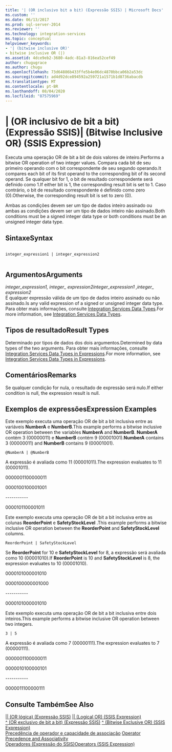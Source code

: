 ```yaml
---
title: '| (OR inclusivo bit a bit) (Expressão SSIS) | Microsoft Docs'
ms.custom: ''
ms.date: 06/13/2017
ms.prod: sql-server-2014
ms.reviewer: ''
ms.technology: integration-services
ms.topic: conceptual
helpviewer_keywords:
- '| (bitwise inclusive OR)'
- bitwise inclusive OR (|)
ms.assetid: 4dce9eb2-3680-4adc-81a3-816ea52cef49
author: chugugrace
ms.author: chugu
ms.openlocfilehash: 73d64886b433ffe5b4e06dc4870bbca06b2a53dc
ms.sourcegitcommit: ad4d92dce894592a259721a1571b1d8736abacdb
ms.translationtype: MT
ms.contentlocale: pt-BR
ms.lasthandoff: 08/04/2020
ms.locfileid: "87575969"
---
```

# <a name="-bitwise-inclusive-or-ssis-expression"></a><span data-ttu-id="b4a37-102">| (OR inclusivo de bit a bit) (Expressão SSIS)</span><span class="sxs-lookup"><span data-stu-id="b4a37-102">| (Bitwise Inclusive OR) (SSIS Expression)</span></span>
  <span data-ttu-id="b4a37-103">Executa uma operação OR de bit a bit de dois valores de inteiro.</span><span class="sxs-lookup"><span data-stu-id="b4a37-103">Performs a bitwise OR operation of two integer values.</span></span> <span data-ttu-id="b4a37-104">Compara cada bit de seu primeiro operando com o bit correspondente de seu segundo operando.</span><span class="sxs-lookup"><span data-stu-id="b4a37-104">It compares each bit of its first operand to the corresponding bit of its second operand.</span></span> <span data-ttu-id="b4a37-105">Se qualquer bit for 1, o bit de resultado correspondente será definido como 1.</span><span class="sxs-lookup"><span data-stu-id="b4a37-105">If either bit is 1, the corresponding result bit is set to 1.</span></span> <span data-ttu-id="b4a37-106">Caso contrário, o bit de resultado correspondente é definido como zero (0).</span><span class="sxs-lookup"><span data-stu-id="b4a37-106">Otherwise, the corresponding result bit is set to zero (0).</span></span>  
  
 <span data-ttu-id="b4a37-107">Ambas as condições devem ser um tipo de dados inteiro assinado ou ambas as condições devem ser um tipo de dados inteiro não assinado.</span><span class="sxs-lookup"><span data-stu-id="b4a37-107">Both conditions must be a signed integer data type or both conditions must be an unsigned integer data type.</span></span>  
  
## <a name="syntax"></a><span data-ttu-id="b4a37-108">Sintaxe</span><span class="sxs-lookup"><span data-stu-id="b4a37-108">Syntax</span></span>  
  
```  
  
integer_expression1 | integer_expression2  
  
```  
  
## <a name="arguments"></a><span data-ttu-id="b4a37-109">Argumentos</span><span class="sxs-lookup"><span data-stu-id="b4a37-109">Arguments</span></span>  
 <span data-ttu-id="b4a37-110">*integer_expression1, integer_ expression2*</span><span class="sxs-lookup"><span data-stu-id="b4a37-110">*integer_expression1 ,integer_ expression2*</span></span>  
 <span data-ttu-id="b4a37-111">É qualquer expressão válida de um tipo de dados inteiro assinado ou não assinado.</span><span class="sxs-lookup"><span data-stu-id="b4a37-111">Is any valid expression of a signed or unsigned integer data type.</span></span> <span data-ttu-id="b4a37-112">Para obter mais informações, consulte [Integration Services Data Types](../data-flow/integration-services-data-types.md).</span><span class="sxs-lookup"><span data-stu-id="b4a37-112">For more information, see [Integration Services Data Types](../data-flow/integration-services-data-types.md).</span></span>  
  
## <a name="result-types"></a><span data-ttu-id="b4a37-113">Tipos de resultado</span><span class="sxs-lookup"><span data-stu-id="b4a37-113">Result Types</span></span>  
 <span data-ttu-id="b4a37-114">Determinado por tipos de dados dos dois argumentos.</span><span class="sxs-lookup"><span data-stu-id="b4a37-114">Determined by data types of the two arguments.</span></span> <span data-ttu-id="b4a37-115">Para obter mais informações, consulte [Integration Services Data Types in Expressions](integration-services-data-types-in-expressions.md).</span><span class="sxs-lookup"><span data-stu-id="b4a37-115">For more information, see [Integration Services Data Types in Expressions](integration-services-data-types-in-expressions.md).</span></span>  
  
## <a name="remarks"></a><span data-ttu-id="b4a37-116">Comentários</span><span class="sxs-lookup"><span data-stu-id="b4a37-116">Remarks</span></span>  
 <span data-ttu-id="b4a37-117">Se qualquer condição for nula, o resultado de expressão será nulo.</span><span class="sxs-lookup"><span data-stu-id="b4a37-117">If either condition is null, the expression result is null.</span></span>  
  
## <a name="expression-examples"></a><span data-ttu-id="b4a37-118">Exemplos de expressões</span><span class="sxs-lookup"><span data-stu-id="b4a37-118">Expression Examples</span></span>  
 <span data-ttu-id="b4a37-119">Este exemplo executa uma operação OR de bit a bit inclusiva entre as variáveis **NumberA** e **NumberB**.</span><span class="sxs-lookup"><span data-stu-id="b4a37-119">This example performs a bitwise inclusive OR operation between the variables **NumberA** and **NumberB**.</span></span> <span data-ttu-id="b4a37-120">**NumberA** contém 3 (00000011) e **NumberB** contém 9 (00001001).</span><span class="sxs-lookup"><span data-stu-id="b4a37-120">**NumberA** contains 3 (00000011) and **NumberB** contains 9 (00001001).</span></span>  
  
```  
@NumberA | @NumberB  
```  
  
 <span data-ttu-id="b4a37-121">A expressão é avaliada como 11 (00001011).</span><span class="sxs-lookup"><span data-stu-id="b4a37-121">The expression evaluates to 11 (00001011).</span></span>  
  
 <span data-ttu-id="b4a37-122">00000011</span><span class="sxs-lookup"><span data-stu-id="b4a37-122">00000011</span></span>  
  
 <span data-ttu-id="b4a37-123">00001001</span><span class="sxs-lookup"><span data-stu-id="b4a37-123">00001001</span></span>  
  
 ----------\-  
  
 <span data-ttu-id="b4a37-124">00001011</span><span class="sxs-lookup"><span data-stu-id="b4a37-124">00001011</span></span>  
  
 <span data-ttu-id="b4a37-125">Este exemplo executa uma operação OR de bit a bit inclusiva entre as colunas **ReorderPoint** e **SafetyStockLevel** .</span><span class="sxs-lookup"><span data-stu-id="b4a37-125">This example performs a bitwise inclusive OR operation between the **ReorderPoint** and **SafetyStockLevel** columns.</span></span>  
  
```  
ReorderPoint | SafetyStockLevel  
```  
  
 <span data-ttu-id="b4a37-126">Se **ReorderPoint** for 10 e **SafetyStockLevel** for 8, a expressão será avaliada como 10 (00001010).</span><span class="sxs-lookup"><span data-stu-id="b4a37-126">If **ReorderPoint** is 10 and **SafetyStockLevel** is 8, the expression evaluates to 10 (00001010).</span></span>  
  
 <span data-ttu-id="b4a37-127">00001010</span><span class="sxs-lookup"><span data-stu-id="b4a37-127">00001010</span></span>  
  
 <span data-ttu-id="b4a37-128">00001000</span><span class="sxs-lookup"><span data-stu-id="b4a37-128">00001000</span></span>  
  
 ----------\-  
  
 <span data-ttu-id="b4a37-129">00001010</span><span class="sxs-lookup"><span data-stu-id="b4a37-129">00001010</span></span>  
  
 <span data-ttu-id="b4a37-130">Este exemplo executa uma operação OR de bit a bit inclusiva entre dois inteiros.</span><span class="sxs-lookup"><span data-stu-id="b4a37-130">This example performs a bitwise inclusive OR operation between two integers.</span></span>  
  
```  
3 | 5   
```  
  
 <span data-ttu-id="b4a37-131">A expressão é avaliada como 7 (00000111).</span><span class="sxs-lookup"><span data-stu-id="b4a37-131">The expression evaluates to 7 (00000111).</span></span>  
  
 <span data-ttu-id="b4a37-132">00000011</span><span class="sxs-lookup"><span data-stu-id="b4a37-132">00000011</span></span>  
  
 <span data-ttu-id="b4a37-133">00000101</span><span class="sxs-lookup"><span data-stu-id="b4a37-133">00000101</span></span>  
  
 ----------\-  
  
 <span data-ttu-id="b4a37-134">00000111</span><span class="sxs-lookup"><span data-stu-id="b4a37-134">00000111</span></span>  
  
## <a name="see-also"></a><span data-ttu-id="b4a37-135">Consulte Também</span><span class="sxs-lookup"><span data-stu-id="b4a37-135">See Also</span></span>  
 <span data-ttu-id="b4a37-136">[&#124;&#124; &#40;OR lógica&#41; &#40;Expressão SSIS&#41;](logical-or-ssis-expression.md) </span><span class="sxs-lookup"><span data-stu-id="b4a37-136">[&#124;&#124; &#40;Logical OR&#41; &#40;SSIS Expression&#41;](logical-or-ssis-expression.md) </span></span>  
 <span data-ttu-id="b4a37-137">[^ &#40;OR exclusivo de bit a bit&#41; &#40;Expressão SSIS&#41;](bitwise-exclusive-or-ssis-expression.md) </span><span class="sxs-lookup"><span data-stu-id="b4a37-137">[^ &#40;Bitwise Exclusive OR&#41; &#40;SSIS Expression&#41;](bitwise-exclusive-or-ssis-expression.md) </span></span>  
 <span data-ttu-id="b4a37-138">[Precedência de operador e capacidade de associação](operator-precedence-and-associativity.md) </span><span class="sxs-lookup"><span data-stu-id="b4a37-138">[Operator Precedence and Associativity](operator-precedence-and-associativity.md) </span></span>  
 [<span data-ttu-id="b4a37-139">Operadores &#40;Expressão do SSIS&#41;</span><span class="sxs-lookup"><span data-stu-id="b4a37-139">Operators &#40;SSIS Expression&#41;</span></span>](operators-ssis-expression.md)  
  
  
